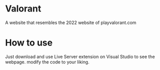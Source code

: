 
# Valorant

A website that resembles the 2022 website of playvalorant.com

# How to use

Just download and use Live Server extension on Visual Studio to see the webpage. modify the code to your liking.
